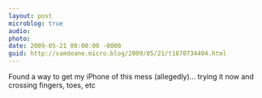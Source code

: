 ```yaml
---
layout: post
microblog: true
audio: 
photo: 
date: 2009-05-21 00:00:00 -0000
guid: http://samdeane.micro.blog/2009/05/21/t1870734404.html
---
```

Found a way to get my iPhone of this mess (allegedly)... trying it now and crossing fingers, toes, etc
